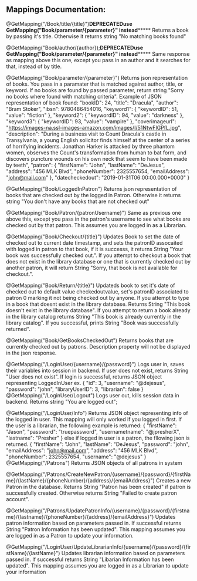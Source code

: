 ## Mappings Documentation:
@GetMapping("/Book/title/{title}")****DEPRECATED******use GetMapping("Book/parameter/{parameter}" instead*******
Returns a book by passing it's title. Otherwise it returns string "No matching books found" 
   
@GetMapping("Book/author/{author});****DEPRECATED******use GetMapping("Book/parameter/{parameter}" instead*******
Same response as mapping above this one, except you pass in an author and it searches for that, instead of by title.

@GetMapping("Book/parameter/{parameter}")
Returns json representation of books. You pass in a paramater that is matched against author, title, or keyword. If no books are found by passed parameter, return string "Sorry no books where found with matching criteria". Example of JSON representation of book found: 
 "bookID": 24,
    "title": "Dracula",
    "author": "Bram Stoker",
    "ibsn": 9780486454016,
    "keyword1": {
        "keywordID": 51,
        "value": "fiction"
    },
    "keyword2": {
        "keywordID": 94,
        "value": "darkness"
    },
    "keyword3": {
        "keywordID": 93,
        "value": "vampire"
    },
    "coverimageurl": "https://images-na.ssl-images-amazon.com/images/I/51NtwFIGPfL.jpg",
    "description": "During a business visit to Count Dracula's castle in Transylvania, a young English solicitor finds himself at the center of a series of horrifying incidents. Jonathan Harker is attacked by three phantom women, observes the Count's transformation from human to bat form, and discovers puncture wounds on his own neck that seem to have been made by teeth",
    "patron": {
        "firstName": "John",
        "lastName": "DeJesus",
        "address": "456 MLK Blvd",
        "phoneNumber": 2325557654,
        "emailAddress": "john@mail.com"
    },
    "datecheckedout": "2019-01-31T06:00:00.000+0000"
}

@GetMapping("Book/LoggedInPatron")
Returns json representation of books that are checked out by the logged in Patron. Otherwise it returns string "You don't have any books that are not checked out"

@GetMapping("Book/Patron/{patronUsername}")
Same as previous one above this, except you pass in the patron's username to see what books are checked out by that patron. This assumes you are logged in as a Librarian. 

@GetMapping("Book/Checkout/{title}")
Updates Book to set the date of checked out to current date timestamp, and sets the patronID assocaited with logged in patron to that book, if it is successs, it returns String "Your book was successfully checked out.". If you attempt to checkout a book that does not exist in the library database or one that is currently checked out by another patron, it will return String "Sorry, that book is not available for checkout.".

@GetMapping("Book/Return/{title}")
Updateds book to set it's date of checked out to default value checkedoutvalue, set's patronID associated to patron 0 marking it not being checked out by anyone. If you attempt to type in a book that doesnt exist in the library database. Returns String "This book doesn't exist in the library database". If you attempt to return a book already in the library catalog returns String "This book is already currently in the library catalog". If you successful, prints String "Book was successfully returned".

@GetMapping("Book/GetBooksCheckedOut")
Returns books that are currently checked out by patrons. Description property will not be displayed in the json response. 

@GetMapping("/LoginUser/{username}/{password}")
Logs user in, saves their variables into session in backend. If user does not exist, returns String "User does not exist". If login is successful, returns JSON object representing LoggedInUser ex. {
    "id": 3,
    "username": "@dejesus",
    "password": "john",
    "libraryUserID": 3,
    "librarian": false
}
@GetMapping("/LoginUser/Logout")
Logs user out, kills session data in backend. Returns string "You are logged out";

@GetMapping("/LoginUser/Info")
Returns JSON object representing info of the logged in user. This mapping will only worked if you logged in first. If the user is a librarian, the following example is returned:
{
    "firstName": "Jason",
    "password": "truepassword",
    "usernametname": "@jpresherX",
    "lastname": "Presher"
}
else if logged in user is a patron, the fllowing json is returned.
{
    "firstName": "John",
    "lastName": "DeJesus",
    "password": "john",
    "emailAddress": "john@mail.com",
    "address": "456 MLK Blvd",
    "phoneNumber": 2325557654,
    "username": "@dejesus"
}
@GetMapping("/Patrons")
Returns JSON objects of all patrons in system

@GetMapping("/Patrons/CreateNewPatron/{username}/{password}/{firstName}/{lastName}/{phoneNumber}/{address}/{emailAddress}")
Creates a new Patron in the database. Returns String "Patron has been created" if patron is successfully created. Otherwise returns
String "Failed to create patron account".

@GetMapping("/Patrons/UpdatePatronInfo/{username}/{password}/{firstname}/{lastname}/{phoneNumber}/{address}/{emailAddress}")
Updates patron information based on parameters passed in. If successful returns String "Patron Information has been updated". This mapping assumes you are logged in as a Patron to update your information. 

@GetMapping("/LoginUser/UpdateLibrarianInfo/{username}/{password}/{firstName}/{lastName}")
Updates librarian information based on parameters passed in. If successful returns String "Libarian Information has been updated". This mapping assumes you are logged in as a Librarian to update your information
